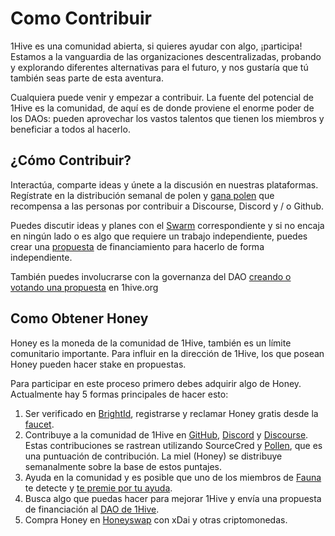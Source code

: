 # Como Contribuir

1Hive es una comunidad abierta, si quieres ayudar con algo, ¡participa! Estamos a la vanguardia de las organizaciones descentralizadas, probando y explorando diferentes alternativas para el futuro, y nos gustaría que tú también seas parte de esta aventura. 

Cualquiera puede venir y empezar a contribuir. La fuente del potencial de 1Hive es la comunidad, de aquí es de donde proviene el enorme poder de los DAOs: pueden aprovechar los vastos talentos que tienen los miembros y beneficiar a todos al hacerlo.

## ¿Cómo Contribuir?

Interactúa, comparte ideas y únete a la discusión en nuestras plataformas. Regístrate en la distribución semanal de polen y [gana polen](pollen.md) que recompensa a las personas por contribuir a Discourse, Discord y / o Github. 

Puedes discutir ideas y planes con el [Swarm](../../community/swarms/) correspondiente y si no encaja en ningún lado o es algo que requiere un trabajo independiente, puedes crear una [propuesta](../../projects/honey/participacion.md) de financiamiento para hacerlo de forma independiente. 

También puedes involucrarse con la governanza del DAO [creando o votando una propuesta](../../projects/honey/) en 1hive.org

## Como Obtener Honey

Honey es la moneda de la comunidad de 1Hive, también es un límite comunitario importante. Para influir en la dirección de 1Hive, los que posean Honey pueden hacer stake en propuestas.

Para participar en este proceso primero debes adquirir algo de Honey. Actualmente hay 5 formas principales de hacer esto: 

1. Ser verificado en [BrightId](../../guides/brightid/), registrarse y reclamar Honey gratis desde la [faucet](https://faucet.1hive.org/#/). 
2. Contribuye a la comunidad de 1Hive en [GitHub](https://github.com/1Hive), [Discord](https://discord.com/invite/P4rRDUKTAU) y [Discourse](https://forum.1hive.org/). Estas contribuciones se rastrean utilizando SourceCred y [Pollen](pollen.md), que es una puntuación de contribución. La miel \(Honey\) se distribuye semanalmente sobre la base de estos puntajes. 
3. Ayuda en la comunidad y es posible que uno de los miembros de [Fauna](../../community/swarms/fauna.md) te detecte y [te premie por tu ayuda](premios-fauna.md). 
4. Busca algo que puedas hacer para mejorar 1Hive y envía una propuesta de financiación al [DAO de 1Hive](../../projects/honey/participacion.md).  
5. Compra Honey en [Honeyswap](https://honeyswap.org/#/swap) con xDai y otras criptomonedas.

